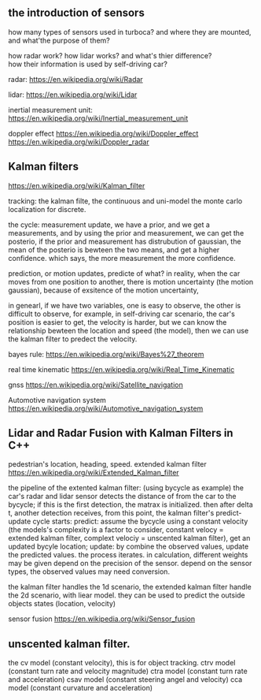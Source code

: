 
## the introduction of sensors
how many types of sensors used in turboca? and where they are mounted, and what'the purpose of them? 

how radar work? how lidar works? and what's thier difference?  
how their information is used by self-driving car? 

radar: 
https://en.wikipedia.org/wiki/Radar

lidar: 
https://en.wikipedia.org/wiki/Lidar

inertial measurement unit:
https://en.wikipedia.org/wiki/Inertial_measurement_unit

doppler effect
https://en.wikipedia.org/wiki/Doppler_effect
https://en.wikipedia.org/wiki/Doppler_radar

## Kalman filters
https://en.wikipedia.org/wiki/Kalman_filter

tracking: 
the kalman filte, the continuous and uni-model
the monte carlo localization for discrete. 

the cycle: 
measurement update,
we have a prior, and we get a measurements, and by using the prior and measurement, we can get the posterio, if the prior and measurement has distrubution of gaussian, the mean of the posterio is bewteen the two means, and get a higher confidence. which says, the more measurement the more confidence. 

prediction, or motion updates, predicte of what? 
in reality, when the car moves from one position to another, there is motion uncertainty (the motion gaussian), because of exsitence of the motion uncertainty,  

in genearl, if we have two variables, one is easy to observe, the other is difficult to observe, for example, in self-driving car scenario, the car's position is easier to get, the velocity is harder, but we can know the relationship bewteen the location and speed (the model), then we can use the kalman filter to predect the velocity.

bayes rule: 
https://en.wikipedia.org/wiki/Bayes%27_theorem

real time kinematic 
https://en.wikipedia.org/wiki/Real_Time_Kinematic

gnss
https://en.wikipedia.org/wiki/Satellite_navigation

Automotive navigation system
https://en.wikipedia.org/wiki/Automotive_navigation_system

## Lidar and Radar Fusion with Kalman Filters in C++
pedestrian's location, heading, speed. 
extended kalman filter
https://en.wikipedia.org/wiki/Extended_Kalman_filter

the pipeline of the extented kalman filter: (using bycycle as example)
the car's radar and lidar sensor detects the distance of from the car to the bycycle;
if this is the first detection, the matrax is initialized. 
then after delta t, another detection receives, from this point, the kalman filter's predict-update cycle starts: 
  predict: assume the bycycle using a constant velocity (the models's complexity is a factor to consider, constant velocy = extended kalman filter, complext velociy = unscented kalman filter), get an updated bycyle location;
  update: by combine the observed values, update the predicted values. 
the process iterates. 
in calculation, different weights may be given depend on the precision of the sensor. 
depend on the sensor types, the observed values may need conversion. 

the kalman filter handles the 1d scenario,
the extended kalman filter handle the 2d scenario, with liear model. 
they can be used to predict the outside objects states (location, velocity)

sensor fusion
https://en.wikipedia.org/wiki/Sensor_fusion


## unscented kalman filter. 
the cv model (constant velocity), this is for object tracking. 
ctrv model (constant turn rate and velocity magnitude)
ctra model (constant turn rate and acceleration)
csav model (constant steering angel and velocity)
cca model (constant curvature and acceleration)



